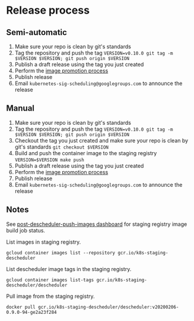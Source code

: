 # Release process

## Semi-automatic

1. Make sure your repo is clean by git's standards
2. Tag the repository and push the tag `VERSION=v0.10.0 git tag -m $VERSION $VERSION; git push origin $VERSION`
3. Publish a draft release using the tag you just created
4. Perform the [image promotion process](https://github.com/kubernetes/k8s.io/tree/master/k8s.gcr.io#image-promoter)
5. Publish release
6. Email `kubernetes-sig-scheduling@googlegroups.com` to announce the release

## Manual

1. Make sure your repo is clean by git's standards
2. Tag the repository and push the tag `VERSION=v0.10.0 git tag -m $VERSION $VERSION; git push origin $VERSION`
3. Checkout the tag you just created and make sure your repo is clean by git's standards `git checkout $VERSION`
4. Build and push the container image to the staging registry `VERSION=$VERSION make push`
5. Publish a draft release using the tag you just created
6. Perform the [image promotion process](https://github.com/kubernetes/k8s.io/tree/master/k8s.gcr.io#image-promoter)
7. Publish release
8. Email `kubernetes-sig-scheduling@googlegroups.com` to announce the release

## Notes
See [post-descheduler-push-images dashboard](https://testgrid.k8s.io/sig-scheduling#post-descheduler-push-images) for staging registry image build job status.

List images in staging registry.
```
gcloud container images list --repository gcr.io/k8s-staging-descheduler
```

List descheduler image tags in the staging registry.
```
gcloud container images list-tags gcr.io/k8s-staging-descheduler/descheduler
```

Pull image from the staging registry.
```
docker pull gcr.io/k8s-staging-descheduler/descheduler:v20200206-0.9.0-94-ge2a23f284
```

